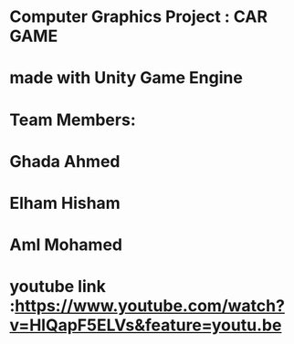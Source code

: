 # Computer Graphics Project : CAR GAME 
# made with Unity Game Engine
# Team Members:

# Ghada Ahmed
# Elham Hisham
# Aml Mohamed
# youtube link :https://www.youtube.com/watch?v=HlQapF5ELVs&feature=youtu.be
